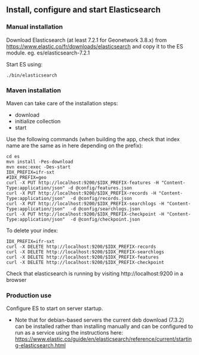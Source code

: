 ## Install, configure and start Elasticsearch

### Manual installation

Download Elasticsearch (at least 7.2.1 for Geonetwork 3.8.x) from https://www.elastic.co/fr/downloads/elasticsearch
and copy it to the ES module. eg. es/elasticsearch-7.2.1
 
Start ES using:

```
./bin/elasticsearch
```


### Maven installation

Maven can take care of the installation steps:
* download
* initialize collection
* start

Use the following commands (when building the app, check that index name are the same as in here depending on the prefix):

```
cd es
mvn install -Pes-download
mvn exec:exec -Des-start
IDX_PREFIX=ifr-sxt
#IDX_PREFIX=geo
curl -X PUT http://localhost:9200/$IDX_PREFIX-features -H "Content-Type:application/json" -d @config/features.json
curl -X PUT http://localhost:9200/$IDX_PREFIX-records -H "Content-Type:application/json"  -d @config/records.json
curl -X PUT http://localhost:9200/$IDX_PREFIX-searchlogs -H "Content-Type:application/json"  -d @config/searchlogs.json
curl -X PUT http://localhost:9200/$IDX_PREFIX-checkpoint -H "Content-Type:application/json"  -d @config/checkpoint.json
```
To delete your index:

```
IDX_PREFIX=ifr-sxt
curl -X DELETE http://localhost:9200/$IDX_PREFIX-records
curl -X DELETE http://localhost:9200/$IDX_PREFIX-searchlogs
curl -X DELETE http://localhost:9200/$IDX_PREFIX-features
curl -X DELETE http://localhost:9200/$IDX_PREFIX-checkpoint
```
 Check that elasticsearch is running by visiting http://localhost:9200 in a browser


### Production use

Configure ES to start on server startup.

 * Note that for debian-based servers the current deb download (7.3.2) can be installed rather than installing manually and can be configured to run as a service using the instructions here: https://www.elastic.co/guide/en/elasticsearch/reference/current/starting-elasticsearch.html

